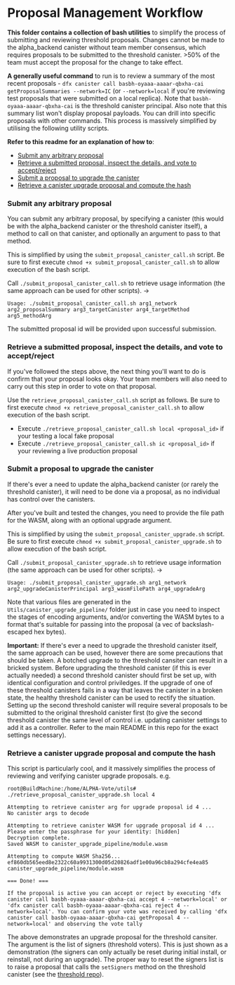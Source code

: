 # Proposal Management Workflow

**This folder contains a collection of bash utilities** to simplify the process of submitting and reviewing threshold proposals. Changes cannot be made to the alpha_backend canister without team member consensus, which requires proposals to be submitted to the threshold canister. >50% of the team must accept the proposal for the change to take effect.

**A generally useful command** to run is to review a summary of the most recent proposals - `dfx canister call basbh-oyaaa-aaaar-qbxha-cai getProposalSummaries --network=IC` (or `--network=local` if you're reviewing test proposals that were submitted on a local replica). Note that `basbh-oyaaa-aaaar-qbxha-cai` is the threshold canister principal. Also note that this summary list won't display proposal payloads. You can drill into specific proposals with other commands. This process is massively simplified by utilising the following utility scripts.

**Refer to this readme for an explanation of how to**:
- [Submit any arbitrary proposal](/utils/README.md#submit-any-arbitrary-proposal)
- [Retrieve a submitted proposal, inspect the details, and vote to accept/reject](/utils/README.md#retrieve-a-submitted-proposal-inspect-the-details-and-vote-to-acceptreject)
- [Submit a proposal to upgrade the canister](/utils/README.md#submit-a-proposal-to-upgrade-the-canister)
- [Retrieve a canister upgrade proposal and compute the hash](/utils/README.md#retrieve-a-canister-upgrade-proposal-and-compute-the-hash)

### Submit any arbitrary proposal

You can submit any arbitrary proposal, by specifying a canister (this would be with the alpha_backend canister or the threshold canister itself), a method to call on that canister, and optionally an argument to pass to that method.

This is simplified by using the `submit_proposal_canister_call.sh` script. Be sure to first execute `chmod +x submit_proposal_canister_call.sh` to allow execution of the bash script.

Call `./submit_proposal_canister_call.sh` to retrieve usage information (the same approach can be used for other scripts). ->

```console
Usage: ./submit_proposal_canister_call.sh arg1_network arg2_proposalSummary arg3_targetCanister arg4_targetMethod arg5_methodArg
```

The submitted proposal id will be provided upon successful submission.

### Retrieve a submitted proposal, inspect the details, and vote to accept/reject

If you've followed the steps above, the next thing you'll want to do is confirm that your proposal looks okay. Your team members will also need to carry out this step in order to vote on that proposal.

Use the `retrieve_proposal_canister_call.sh` script as follows. Be sure to first execute `chmod +x retrieve_proposal_canister_call.sh` to allow execution of the bash script.

- Execute `./retrieve_proposal_canister_call.sh local <proposal_id>` if your testing a local fake proposal
- Execute `./retrieve_proposal_canister_call.sh ic <proposal_id>` if your reviewing a live production proposal

### Submit a proposal to upgrade the canister

If there's ever a need to update the alpha_backend canister (or rarely the threshold canister), it will need to be done via a proposal, as no individual has control over the canisters.

After you've built and tested the changes, you need to provide the file path for the WASM, along with an optional upgrade argument.

This is simplified by using the `submit_proposal_canister_upgrade.sh` script. Be sure to first execute `chmod +x submit_proposal_canister_upgrade.sh` to allow execution of the bash script.

Call `./submit_proposal_canister_upgrade.sh` to retrieve usage information (the same approach can be used for other scripts). ->

```console
Usage: ./submit_proposal_canister_upgrade.sh arg1_network arg2_upgradeCanisterPrincipal arg3_wasmFilePath arg4_upgradeArg
```

Note that various files are generated in the `Utils/canister_upgrade_pipeline/` folder just in case you need to inspect the stages of encoding arguments, and/or converting the WASM bytes to a format that's suitable for passing into the proposal (a vec of backslash-escaped hex bytes).

**Important:** If there's ever a need to upgrade the threshold canister itself, the same approach can be used, however there are some precautions that should be taken. A botched upgrade to the threshold cansiter can result in a bricked system. Before upgrading the threshold canister (if this is ever actually needed) a second threshold canister should first be set up, with identical configuration and control priviledges. If the upgrade of one of these threshold canisters fails in a way that leaves the canister in a broken state, the healthy threshold canister can be used to rectify the situation. Setting up the second threshold canister will require several proposals to be submitted to the original threshold canister first (to give the second threshold canister the same level of control i.e. updating canister settings to add it as a controller. Refer to the main README in this repo for the exact settings necessary).

### Retrieve a canister upgrade proposal and compute the hash 

This script is particularly cool, and it massively simplifies the process of reviewing and verifying canister upgrade proposals. e.g.

```console
root@BuildMachine:/home/ALPHA-Vote/utils# ./retrieve_proposal_canister_upgrade.sh local 4

Attempting to retrieve canister arg for upgrade proposal id 4 ...
No canister args to decode

Attempting to retrieve canister WASM for upgrade proposal id 4 ...
Please enter the passphrase for your identity: [hidden]
Decryption complete.
Saved WASM to canister_upgrade_pipeline/module.wasm

Attempting to compute WASM Sha256...
ef860db565eed8e2322c60a9931300d05d20826adf1e00a96cb8a294cfe4ea85  canister_upgrade_pipeline/module.wasm

=== Done! ===

If the proposal is active you can accept or reject by executing 'dfx canister call basbh-oyaaa-aaaar-qbxha-cai accept 4 --network=local' or 'dfx canister call basbh-oyaaa-aaaar-qbxha-cai reject 4 --network=local'. You can confirm your vote was received by calling 'dfx canister call basbh-oyaaa-aaaar-qbxha-cai getProposal 4 --network=local' and observing the vote tally
```

The above demonstrates an upgrade proposal for the threshold cansiter. The argument is the list of signers (threshold voters). This is just shown as a demonstration (the signers can only actually be reset during initial install, or reinstall, not during an upgrade). The proper way to reset the signers list is to raise a proposal that calls the `setSigners` method on the threshold canister (see the [threshold repo](https://github.com/aodl/threshold/blob/main/threshold.mo)).

